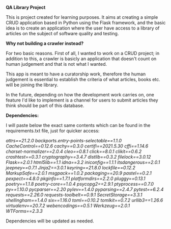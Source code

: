 **QA Library Project**
 
 This is project created for learning purposes. It aims at creating a simple CRUD application based in Python using the Flask framework, and the basic idea is to create an application where the user have access to a library of articles on the subject of software quality and testing.

 **Why not building a crawler instead?**

 For two basic reasons. First of all, I wanted to work on a CRUD project; in addition to this, a crawler is basicly an application that doesn't count on human judgement and that is not what I wanted.

 This app is meant to have a curatorship work, therefore the human judgement is essential to establish the criteria of what articles, books etc. will be joining the library.

 In the future, depending on how the development work carries on, one feature I'd like to implement is a channel for users to submit articles they think should be part of this database.

 **Dependencies:**

 I will paste below the exact same contents which can be found in the requirements.txt file, just for quicker access:

*attrs==21.2.0*
*backports.entry-points-selectable==1.1.0*
*CacheControl==0.12.6*
*cachy==0.3.0*
*certifi==2021.5.30*
*cffi==1.14.6*
*charset-normalizer==2.0.4*
*cleo==0.8.1*
*click==8.0.1*
*clikit==0.6.2*
*crashtest==0.3.1*
*cryptography==3.4.7*
*distlib==0.3.2*
*filelock==3.0.12*
*Flask==2.0.1*
*html5lib==1.1*
*idna==3.2*
*iniconfig==1.1.1*
*itsdangerous==2.0.1*
*jeepney==0.7.1*
*Jinja2==3.0.1*
*keyring==21.8.0*
*lockfile==0.12.2*
*MarkupSafe==2.0.1*
*msgpack==1.0.2*
*packaging==20.9*
*pastel==0.2.1*
*pexpect==4.8.0*
*pkginfo==1.7.1*
*platformdirs==2.2.0*
*pluggy==0.13.1*
*poetry==1.1.8*
*poetry-core==1.0.4*
*psycopg2==2.9.1*
*ptyprocess==0.7.0*
*py==1.10.0*
*pycparser==2.20*
*pylev==1.4.0*
*pyparsing==2.4.7*
*pytest==6.2.4*
*requests==2.26.0*
*requests-toolbelt==0.9.1*
*SecretStorage==3.3.1*
*shellingham==1.4.0*
*six==1.16.0*
*toml==0.10.2*
*tomlkit==0.7.2*
*urllib3==1.26.6*
*virtualenv==20.7.2*
*webencodings==0.5.1*
*Werkzeug==2.0.1*
*WTForms==2.3.3*

Dependencies will be updated as needed.
